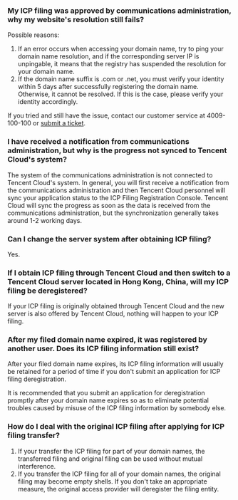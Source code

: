 ### My ICP filing was approved by communications administration, why my website's resolution still fails?

Possible reasons:

1. If an error occurs when accessing your domain name, try to ping your domain name resolution, and if the corresponding server IP is unpingable, it means that the registry has suspended the resolution for your domain name.
2. If the domain name suffix is .com or .net, you must verify your identity within 5 days after successfully registering the domain name. Otherwise, it cannot be resolved. If this is the case, please verify your identity accordingly.

If you tried and still have the issue, contact our customer service at 4009-100-100 or [submit a ticket](https://console.cloud.tencent.com/workorder/category). 

### I have received a notification from communications administration, but why is the progress not synced to Tencent Cloud's system?

The system of the communications administration is not connected to Tencent Cloud's system. In general, you will first receive a notification from the communications administration and then Tencent Cloud personnel will sync your application status to the ICP Filing Registration Console. Tencent Cloud will sync the progress as soon as the data is received from the communications administration, but the synchronization generally takes around 1-2 working days. 

### Can I change the server system after obtaining ICP filing?

Yes.

### If I obtain ICP filing through Tencent Cloud and then switch to a Tencent Cloud server located in Hong Kong, China, will my ICP filing be deregistered?

If your ICP filing is originally obtained through Tencent Cloud and the new server is also offered by Tencent Cloud, nothing will happen to your ICP filing. 

### After my filed domain name expired, it was registered by another user. Does its ICP filing information still exist?

After your filed domain name expires, its ICP filing information will usually be retained for a period of time if you don't submit an application for ICP filing deregistration.

It is recommended that you submit an application for deregistration promptly after your domain name expires so as to eliminate potential troubles caused by misuse of the ICP filing information by somebody else.

### How do I deal with the original ICP filing after applying for ICP filing transfer?

1. If your transfer the ICP filing for part of your domain names, the transferred filing and original filing can be used without mutual interference.
2. If you transfer the ICP filing for all of your domain names, the original filing may become empty shells. If you don't take an appropriate measure, the original access provider will deregister the filing entity.
